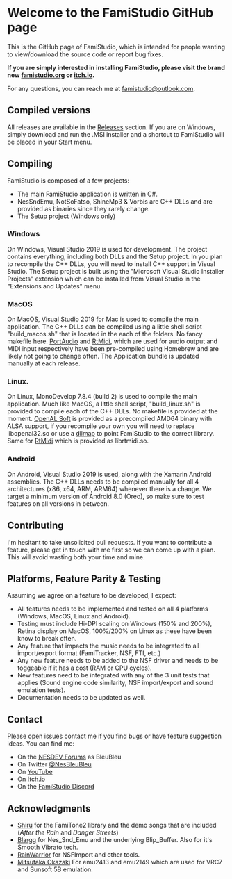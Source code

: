 # Welcome to the FamiStudio GitHub page
This is the GitHub page of FamiStudio, which is intended for people wanting to view/download the source code or report bug fixes.

**If you are simply interested in installing FamiStudio, please visit the brand new [famistudio.org](https://famistudio.org/) or [itch.io](https://bleubleu.itch.io/famistudio).**

For any questions, you can reach me at [famistudio@outlook.com](mailto:famistudio@outlook.com).

## Compiled versions
All releases are available in the [Releases](https://github.com/BleuBleu/FamiStudio/releases) section. If you are on Windows, simply download and run the .MSI installer and a shortcut to FamiStudio will be placed in your Start menu.

## Compiling
FamiStudio is composed of a few projects:
- The main FamiStudio application is written in C#. 
- NesSndEmu, NotSoFatso, ShineMp3 & Vorbis are C++ DLLs and are provided as binaries since they rarely change. 
- The Setup project (Windows only)

### Windows
On Windows, Visual Studio 2019 is used for development. The project contains everything, including both DLLs and the Setup project. In you plan to recompile the C++ DLLs, you will need to install C++ support in Visual Studio. The Setup project is built using the "Microsoft Visual Studio Installer Projects" extension which can be installed from Visual Studio in the "Extensions and Updates" menu.

### MacOS
On MacOS, Visual Studio 2019 for Mac is used to compile the main application. The C++ DLLs can be compiled using a little shell script "build_macos.sh" that is located in the each of the folders. No fancy makefile here. [PortAudio](http://www.portaudio.com/) and [RtMidi](https://www.music.mcgill.ca/~gary/rtmidi/), which are used for audio output and MIDI input respectively have been pre-compiled using Homebrew and are likely not going to change often. The Application bundle is updated manually at each release.

### Linux.
On Linux, MonoDevelop 7.8.4 (build 2) is used to compile the main application. Much like MacOS, a little shell script, "build_linux.sh" is provided to compile each of the C++ DLLs. No makefile is provided at the moment. [OpenAL Soft](https://openal-soft.org/) is provided as a precompiled AMD64 binary with ALSA support, if you recompile your own you will need to replace libopenal32.so or use a [dllmap](https://www.mono-project.com/docs/advanced/pinvoke/dllmap/) to point FamiStudio to the correct library. Same for [RtMidi](https://www.music.mcgill.ca/~gary/rtmidi/) which is provided as librtmidi.so.

### Android
On Android, Visual Studio 2019 is used, along with the Xamarin Android assemblies. The C++ DLLs needs to be compiled manually for all 4 architectures (x86, x64, ARM, ARM64) whenever there is a change. We target a minimum version of Android 8.0 (Oreo), so make sure to test features on all versions in between. 

## Contributing
I'm hesitant to take unsolicited pull requests. If you want to contribute a feature, please get in touch with me first so we can come up with a plan. This will avoid wasting both your time and mine.

## Platforms, Feature Parity & Testing
Assuming we agree on a feature to be developed, I expect:
- All features needs to be implemented and tested on all 4 platforms (Windows, MacOS, Linux and Android). 
- Testing must include Hi-DPI scaling on Windows (150% and 200%), Retina display on MacOS, 100%/200% on Linux as these have been know to break often.
- Any feature that impacts the music needs to be integrated to all import/export format (FamiTracker, NSF, FTI, etc.)
- Any new feature needs to be added to the NSF driver and needs to be toggeable if it has a cost (RAM or CPU cycles).
- New features need to be integrated with any of the 3 unit tests that applies (Sound engine code similarity, NSF import/export and sound emulation tests).
- Documentation needs to be updated as well.

## Contact
Please open issues contact me if you find bugs or have feature suggestion ideas. 
You can find me:
- On the [NESDEV Forums](https://forums.nesdev.com/) as BleuBleu 
- On Twitter [@NesBleuBleu](http://www.twitter.com/nesbleubleu)
- On [YouTube](https://www.youtube.com/channel/UC-dGLo2XZqXNA_aOYjaucgA?view_as=subscriber)
- On [Itch.io](https://bleubleu.itch.io/famistudio)
- On the [FamiStudio Discord](https://discord.gg/88UPmxh)

## Acknowledgments
- [Shiru](https://shiru.untergrund.net/code.shtml) for the FamiTone2 library and the demo songs that are included (_After the Rain_ and _Danger Streets_)
- [Blargg](http://www.slack.net/~ant/) for Nes_Snd_Emu and the underlying Blip_Buffer. Also for it's Smooth Vibrato tech.
- [RainWarrior](http://rainwarrior.ca) for NSFImport and other tools.
- [Mitsutaka Okazaki](https://github.com/okaxaki) For emu2413 and emu2149 which are used for VRC7 and Sunsoft 5B emulation.

